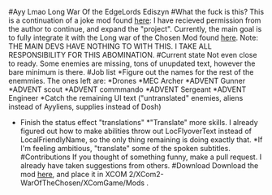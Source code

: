 #Ayy Lmao Long War Of the EdgeLords Ediszyn
#What the fuck is this?
This is a continuation of a joke mod found [here](https://steamcommunity.com/sharedfiles/filedetails/?id=1125601165&searchtext=ayy+lmao):
I have recieved permission from the author to continue, and expand the "project".
Currently, the main goal is to fully integrate it  with the Long war of the Chosen Mod found [here](https://github.com/long-war-2/lwotc).
Note: THE MAIN DEVS HAVE NOTHING TO WITH THIS. I TAKE ALL RESPONSIBILITY FOR THIS ABOMINATION.
#Current state
Not even close to ready. Some enemies are missing, tons of unupdated text, however the bare minimum is there.
#Job list
*Figure out the names for the rest of the enemmies. The ones left are:
        *Drones
        *MEC Archer
        *ADVENT Gunner
        *ADVENT scout
        *ADVENT commmando
        *ADVENT Sergeant
        *ADVENT Engineer
*Catch the remaining UI text ("untranslated" enemies, aliens instead of Ayyliens, supplies instead of Dosh)
* Finish the status effect "translations"
*"Translate" more skills. I already figured out how to make abilities throw out LocFlyoverText instead of LocalFriendlyName, so the only thing remaining is doing exactly that.
*If I'm feeling ambitious, "translate" some of the spoken subtitles.
#Contributions
If you thought of something funny, make a pull request. I already have taken suggestions from others.
#Download
Download the mod [here](https://www.dropbox.com/sh/udvedqv5smdbthv/AABxxQuWj5i4wfXLaGcRMNXva?dl=0), and place it in XCOM 2/XCom2-WarOfTheChosen/XComGame/Mods .
     
